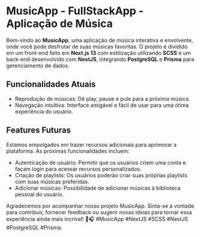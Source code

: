 # MusicApp - FullStackApp -  Aplicação de Música

Bem-vindo ao **MusicApp**, uma aplicação de música interativa e envolvente, onde você pode desfrutar de suas músicas favoritas. O projeto é dividido em um front-end feito em **Next.js 13** com estilização utilizando **SCSS** e um back-end desenvolvido com **NestJS**, integrando **PostgreSQL** e **Prisma** para gerenciamento de dados.

## Funcionalidades Atuais

- Reprodução de músicas: Dê play, pause e pule para a próxima música.
- Navegação intuitiva: Interface amigável e fácil de usar para uma ótima experiência do usuário.

## Features Futuras

Estamos empolgados em trazer recursos adicionais para aprimorar a plataforma. As próximas funcionalidades incluem:

- Autenticação de usuário: Permitir que os usuários criem uma conta e façam login para acessar recursos personalizados.
- Criação de playlists: Os usuários poderão criar suas próprias playlists com suas músicas preferidas.
- Adicionar músicas: Possibilidade de adicionar músicas à biblioteca pessoal do usuário.

Agradecemos por acompanhar nosso projeto MusicApp. Sinta-se à vontade para contribuir, fornecer feedback ou sugerir novas ideias para tornar essa experiência ainda mais incrível! 🎵🎧 #MusicApp #NextJS #SCSS #NestJS #PostgreSQL #Prisma.
